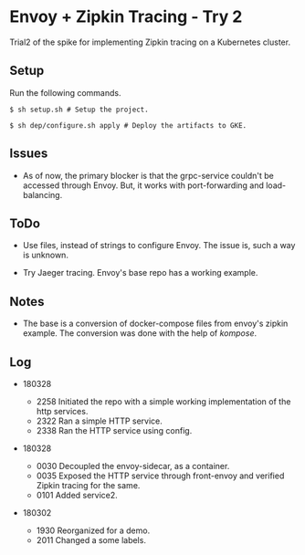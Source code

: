 Envoy + Zipkin Tracing - Try 2
==============================

  Trial2 of the spike for implementing Zipkin tracing on a Kubernetes cluster.

Setup
-----
Run the following commands.

```
$ sh setup.sh # Setup the project.

$ sh dep/configure.sh apply # Deploy the artifacts to GKE.
```

Issues
------

* As of now, the primary blocker is that the grpc-service couldn't be accessed through Envoy. But, it works with port-forwarding and load-balancing.

ToDo
----

* Use files, instead of strings to configure Envoy. The issue is, such a way is unknown.

* Try Jaeger tracing. Envoy's base repo has a working example.

Notes
-----

* The base is a conversion of docker-compose files from envoy's zipkin example. The conversion was done with the help of *kompose*.

Log
---

* 180328

  * 2258  Initiated the repo with a simple working implementation of the http services.
  * 2322  Ran a simple HTTP service.
  * 2338  Ran the HTTP service using config.

* 180328

  * 0030  Decoupled the envoy-sidecar, as a container.
  * 0035  Exposed the HTTP service through front-envoy and verified Zipkin tracing for the same.
  * 0101  Added service2.

* 180302

  * 1930  Reorganized for a demo.
  * 2011  Changed a some labels.
